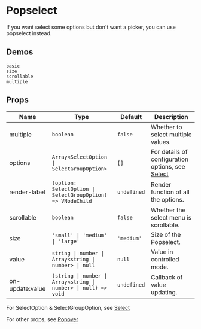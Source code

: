 # Popselect

If you want select some options but don't want a picker, you can use popselect instead.

## Demos

```demo
basic
size
scrollable
multiple
```

## Props

| Name | Type | Default | Description |
| --- | --- | --- | --- |
| multiple | `boolean` | `false` | Whether to select multiple values. |
| options | `Array<SelectOption \| SelectGroupOption>` | `[]` | For details of configuration options, see [Select](select#SelectOption-Type) |
| render-label | `(option: SelectOption \| SelectGroupOption) => VNodeChild` | `undefined` | Render function of all the options. |
| scrollable | `boolean` | `false` | Whether the select menu is scrollable. |
| size | `'small' \| 'medium' \| 'large'` | `'medium'` | Size of the Popselect. |
| value | `string \| number \| Array<string \| number> \| null` | `null` | Value in controlled mode. |
| on-update:value | `(string \| number \| Array<string \| number> \| null) => void` | `undefined` | Callback of value updating. |

For SelectOption & SelectGroupOption, see [Select](select#SelectOption-Type)

For other props, see [Popover](popover#Props)
